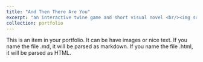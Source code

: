 ```yaml
---
title: "And Then There Are You"
excerpt: "an interactive twine game and short visual novel <br/><img src='/images/bio-photo.png'>"
collection: portfolio
---
```


This is an item in your portfolio. It can be have images or nice text. If you name the file .md, it will be parsed as markdown. If you name the file .html, it will be parsed as HTML. 
